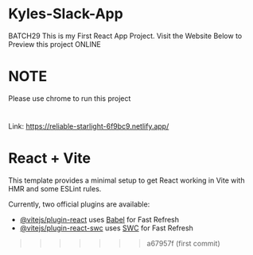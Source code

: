 # Kyles-Slack-App
BATCH29
This is my First React App Project.
Visit the Website Below to Preview this project ONLINE

# NOTE
Please use chrome to run this project
#
Link: https://reliable-starlight-6f9bc9.netlify.app/


# React + Vite

This template provides a minimal setup to get React working in Vite with HMR and some ESLint rules.

Currently, two official plugins are available:

- [@vitejs/plugin-react](https://github.com/vitejs/vite-plugin-react/blob/main/packages/plugin-react/README.md) uses [Babel](https://babeljs.io/) for Fast Refresh
- [@vitejs/plugin-react-swc](https://github.com/vitejs/vite-plugin-react-swc) uses [SWC](https://swc.rs/) for Fast Refresh
>>>>>>> a67957f (first commit)
